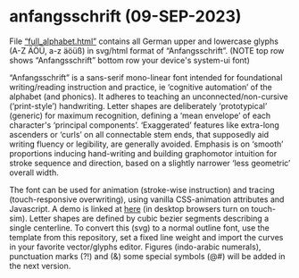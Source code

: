 # anfangsschrift (09-SEP-2023)
File <a href="https://github.com/eieye/anfangsschrift/blob/main/full_alphabet.html" target="_blank">&ldquo;full_alphabet.html&rdquo;</a> contains all German upper and lowercase glyphs (A-Z ÄÖÜ, a-z äöüß) in svg/html format of &ldquo;Anfangsschrift&rdquo;.
(NOTE top row shows &ldquo;Anfangsschrift&rdquo; bottom row your device's system-ui font)

&ldquo;Anfangsschrift&rdquo; is a sans-serif mono-linear font intended for foundational writing/reading instruction and practice, ie &lsquo;cognitive automation&rsquo; of the alphabet (and phonics). It adheres to teaching an unconnected/non-cursive (&lsquo;print-style&rsquo;) handwriting.
Letter shapes are deliberately &lsquo;prototypical&rsquo; (generic) for maximum recognition, defining a &lsquo;mean envelope&rsquo; of each character's &lsquo;principal components&rsquo;. &lsquo;Exaggerated&rsquo; features like extra-long ascenders or &lsquo;curls&rsquo; on all connectable stem ends, that supposedly aid writing fluency or legibility, are generally avoided. Emphasis is on &lsquo;smooth&rsquo; proportions inducing hand-writing and building graphomotor intuition for stroke sequence and direction, based on a slightly narrower &lsquo;less geometric&rsquo; overall width.

The font can be used for animation (stroke-wise instruction) and tracing (touch-responsive overwriting), using vanilla CSS-animation attributes and Javascript. A demo is linked at <a href="https://www.jenskreitmeyer.de/alpha/beta/ANIMATION_MOBILE/loadglyphs.html">here</a> (in desktop browsers turn on touch-sim).
Letter shapes are defined by cubic bezier segments describing a single centerline. To convert this (svg) to a normal outline font, use the template from this repository, set a fixed line weight and import the curves in your favorite vector/glyphs editor.
Figures (indo-arabic numerals), punctuation marks (?!) and (&) some special symbols (@#) will be added in the next version.
